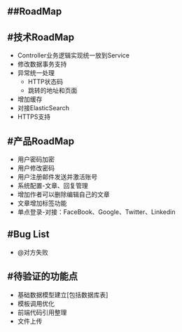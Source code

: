 ##RoadMap
-------------

#技术RoadMap
-------------
 - Controller业务逻辑实现统一放到Service
 - 修改数据事务支持
 - 异常统一处理
   - HTTP状态码
   - 跳转的地址和页面
 - 增加缓存
 - 对接ElasticSearch
 - HTTPS支持

#产品RoadMap
-------------
 - 用户密码加密
 - 用户修改密码
 - 用户注册邮件发送并激活账号
 - 系统配置-文章、回复管理
 - 增加作者可以删除编辑自己的文章
 - 文章增加标签功能
 - 单点登录-对接：FaceBook、Google、Twitter、Linkedin

#Bug List
-------------
 - @对方失败

#待验证的功能点
-------------
 - 基础数据模型建立[包括数据库表]
 - 模板调用优化
 - 前端代码引用整理
 - 文件上传